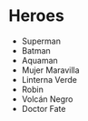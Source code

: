# Heroes

* Superman
* Batman
* Aquaman
* Mujer Maravilla
* Linterna Verde
* Robin
* Volcán Negro
* Doctor Fate
